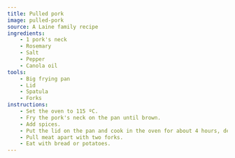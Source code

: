 ```yaml
---
title: Pulled pork
image: pulled-pork
source: A Laine family recipe
ingredients:
    - 1 pork's neck
    - Rosemary
    - Salt
    - Pepper
    - Canola oil
tools:
    - Big frying pan
    - Lid
    - Spatula
    - Forks
instructions:
    - Set the oven to 115 ºC.
    - Fry the pork's neck on the pan until brown.
    - Add spices.
    - Put the lid on the pan and cook in the oven for about 4 hours, depending on the size of the neck.
    - Pull meat apart with two forks.
    - Eat with bread or potatoes.
---
```

